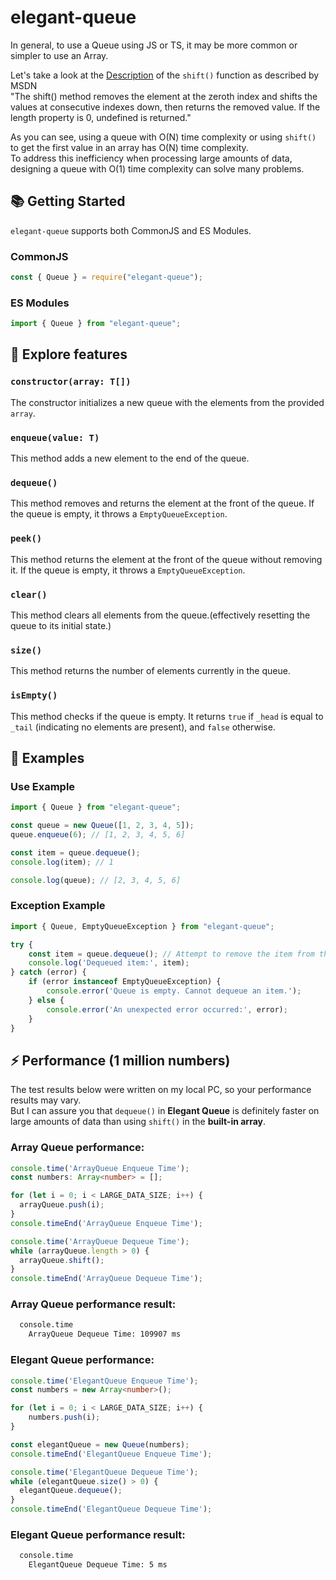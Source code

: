 # elegant-queue

In general, to use a Queue using JS or TS, it may be more common or simpler to use an Array.

Let's take a look at the [Description](https://developer.mozilla.org/en-US/docs/Web/JavaScript/Reference/Global_Objects/Array/shift#return_value) of the `shift()` function as described by MSDN  
"The shift() method removes the element at the zeroth index and shifts the values at consecutive indexes down, then returns the removed value. If the length property is 0, undefined is returned."

As you can see, using a queue with O(N) time complexity or using `shift()` to get the first value in an array has O(N) time complexity.  
To address this inefficiency when processing large amounts of data, designing a queue with O(1) time complexity can solve many problems.  


## 📚 Getting Started

`elegant-queue` supports both CommonJS and ES Modules.

### CommonJS

```javascript
const { Queue } = require("elegant-queue");
```

### ES Modules

```javascript
import { Queue } from "elegant-queue";
```

## 🔎 Explore features

### `constructor(array: T[])`

The constructor initializes a new queue with the elements from the provided `array`. 


### `enqueue(value: T)`

This method adds a new element to the end of the queue.

### `dequeue()`

This method removes and returns the element at the front of the queue. If the queue is empty, it throws a `EmptyQueueException`.

### `peek()`

This method returns the element at the front of the queue without removing it. If the queue is empty, it throws a `EmptyQueueException`.  


### `clear()`

This method clears all elements from the queue.(effectively resetting the queue to its initial state.)

### `size()`

This method returns the number of elements currently in the queue. 

### `isEmpty()`

This method checks if the queue is empty. It returns `true` if `_head` is equal to `_tail` (indicating no elements are present), and `false` otherwise.  


## 🌈 Examples

### Use Example
```typescript
import { Queue } from "elegant-queue";

const queue = new Queue([1, 2, 3, 4, 5]);
queue.enqueue(6); // [1, 2, 3, 4, 5, 6]

const item = queue.dequeue();
console.log(item); // 1 

console.log(queue); // [2, 3, 4, 5, 6]
```

### Exception Example
```typescript
import { Queue, EmptyQueueException } from "elegant-queue";

try {
    const item = queue.dequeue(); // Attempt to remove the item from the queue.
    console.log('Dequeued item:', item);
} catch (error) {
    if (error instanceof EmptyQueueException) {
        console.error('Queue is empty. Cannot dequeue an item.');
    } else {
        console.error('An unexpected error occurred:', error);
    }
}
```


## ⚡️ Performance (1 million numbers)
The test results below were written on my local PC, so your performance results may vary.  
But I can assure you that `dequeue()` in **Elegant Queue** is definitely faster on large amounts of data than using `shift()` in the **built-in array**.  

### Array Queue performance:
```typescript
console.time('ArrayQueue Enqueue Time');
const numbers: Array<number> = [];

for (let i = 0; i < LARGE_DATA_SIZE; i++) {
  arrayQueue.push(i);
}
console.timeEnd('ArrayQueue Enqueue Time');

console.time('ArrayQueue Dequeue Time');
while (arrayQueue.length > 0) {
  arrayQueue.shift();
}
console.timeEnd('ArrayQueue Dequeue Time');
```

### Array Queue performance result:
```bash
  console.time
    ArrayQueue Dequeue Time: 109907 ms
```

### Elegant Queue performance:
```typescript
console.time('ElegantQueue Enqueue Time');
const numbers = new Array<number>();

for (let i = 0; i < LARGE_DATA_SIZE; i++) {
    numbers.push(i);
}

const elegantQueue = new Queue(numbers);
console.timeEnd('ElegantQueue Enqueue Time');

console.time('ElegantQueue Dequeue Time');
while (elegantQueue.size() > 0) {
  elegantQueue.dequeue();
}
console.timeEnd('ElegantQueue Dequeue Time');
```

### Elegant Queue performance result:
```bash
  console.time
    ElegantQueue Dequeue Time: 5 ms
```